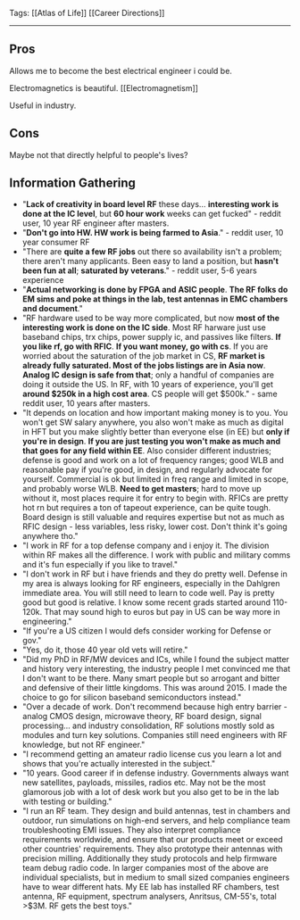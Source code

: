 Tags: [[Atlas of Life]] [[Career Directions]]
___
## Pros
Allows me to become the best electrical engineer i could be. 

Electromagnetics is beautiful. [[Electromagnetism]]

Useful in industry. 
## Cons
Maybe not that directly helpful to people's lives? 
## Information Gathering
- "**Lack of creativity in board level RF** these days... **interesting work is done at the IC level**, but **60 hour work** weeks can get fucked" - reddit user, 10 year RF engineer after masters. 
- "**Don't go into HW. HW work is being farmed to Asia**." - reddit user, 10 year consumer RF
- "There are **quite a few RF jobs** out there so availability isn't a problem; there aren't many applicants. Been easy to land a position, but **hasn't been fun at all**; **saturated by veterans**." - reddit user, 5-6 years experience
- "**Actual networking is done by FPGA and ASIC people**. **The RF folks do EM sims and poke at things in the lab, test antennas in EMC chambers and document**." 
- "RF hardware used to be way more complicated, but now **most of the interesting work is done on the IC side**. Most RF harware just use baseband chips, trx chips, power supply ic, and passives like filters. **If you like rf, go with RFIC**. **If you want money, go with cs**. If you are worried about the saturation of the job market in CS, **RF market is already fully saturated. Most of the jobs listings are in Asia now**. **Analog IC design is safe from that**; only a handful of companies are doing it outside the US. In RF, with 10 years of experience, you'll get **around $250k in a high cost area**. CS people will get $500k." - same reddit user, 10 years after masters.
- "It depends on location and how important making money is to you. You won't get SW salary anywhere, you also won't make as much as digital in HFT but you make slightly better than everyone else (in EE) but **only if you're in design**. **If you are just testing you won't make as much and that goes for any field within EE**. Also consider different industries; defense is good and work on a lot of frequency ranges; good WLB and reasonable pay if you're good, in design, and regularly advocate for yourself. Commercial is ok but limited in freq range and limited in scope, and probably worse WLB. **Need to get masters**; hard to move up without it, most places require it for entry to begin with. RFICs are pretty hot rn but requires a ton of tapeout experience, can be quite tough. Board design is still valuable and requires expertise but not as much as RFIC design - less variables, less risky, lower cost. Don't think it's going anywhere tho."
- "I work in RF for a top defense company and i enjoy it. The division within RF makes all the difference. I work with public and military comms and it's fun especially if you like to travel."
- "I don't work in RF but i have friends and they do pretty well. Defense in my area is always looking for RF engineers, especially in the Dahlgren immediate area. You will still need to learn to code well. Pay is pretty good but good is relative. I know some recent grads started around 110-120k. That may sound high to euros but pay in US can be way more in engineering."
- "If you're a US citizen I would defs consider working for Defense or gov."
- "Yes, do it, those 40 year old vets will retire."
- "Did my PhD in RF/MW devices and ICs, while I found the subject matter and history very interesting, the industry people I met convinced me that I don't want to be there. Many smart people but so arrogant and bitter and defensive of their little kingdoms. This was around 2015. I made the choice to go for silicon baseband semiconductors instead."
- "Over a decade of work. Don't recommend because high entry barrier - analog CMOS design, microwave theory, RF board design, signal processing... and industry consolidation, RF solutions mostly sold as modules and turn key solutions. Companies still need engineers with RF knowledge, but not RF engineer."
- "I recommend getting an amateur radio license cus you learn a lot and shows that you're actually interested in the subject."
- "10 years. Good career if in defense industry. Governments always want new satellites, payloads, missiles, radios etc. May not be the most glamorous job with a lot of desk work but you also get to be in the lab with testing or building."
- "I run an RF team. They design and build antennas, test in chambers and outdoor, run simulations on high-end servers, and help compliance team troubleshooting EMI issues. They also interpret compliance requirements worldwide, and ensure that our products meet or exceed other countries' requirements. They also prototype their antennas with precision milling. Additionally they study protocols and help firmware team debug radio code. In larger companies most of the above are individual specialists, but in medium to small sized companies engineers have to wear different hats. My EE lab has installed RF chambers, test antenna, RF equipment, spectrum analysers, Anritsus, CM-55's, total >$3M. RF gets the best toys."